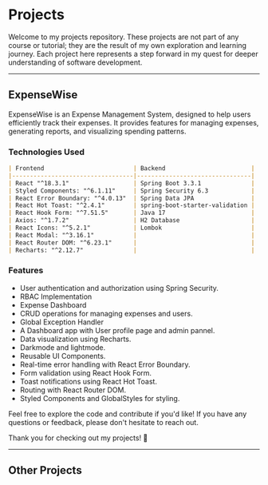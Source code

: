 # Projects

Welcome to my projects repository. These projects are not part of any course or tutorial; they are the result of my own exploration and learning journey.<!-- My main objective is to learn how things are done in the proper way, how to build a full-stack app from scratch.  --> Each project here represents a step forward in my quest for deeper understanding of software development.

---

## ExpenseWise

ExpenseWise is an Expense Management System, designed to help users efficiently track their expenses. It provides features for managing expenses, generating reports, and visualizing spending patterns.

### Technologies Used

```markdown
| Frontend                         | Backend                        |
|----------------------------------|--------------------------------|
| React "^18.3.1"                  | Spring Boot 3.3.1              |
| Styled Components: "^6.1.11"     | Spring Security 6.3            |
| React Error Boundary: "^4.0.13"  | Spring Data JPA                |
| React Hot Toast: "^2.4.1"        | spring-boot-starter-validation |
| React Hook Form: "^7.51.5"       | Java 17                        |
| Axios: "^1.7.2"                  | H2 Database                    |
| React Icons: "^5.2.1"            | Lombok                         |
| React Modal: "^3.16.1"           |                                |
| React Router DOM: "^6.23.1"      |                                |
| Recharts: "^2.12.7"              |                                |
```

### Features

- User authentication and authorization using Spring Security.
- RBAC Implementation
- Expense Dashboard
- CRUD operations for managing expenses and users.
- Global Exception Handler
- A Dashboard app with User profile page and admin pannel.
- Data visualization using Recharts.
- Darkmode and lightmode.
- Reusable UI Components.
- Real-time error handling with React Error Boundary.
- Form validation using React Hook Form.
- Toast notifications using React Hot Toast.
- Routing with React Router DOM.
- Styled Components and GlobalStyles for styling.

Feel free to explore the code and contribute if you'd like! If you have any questions or feedback, please don't hesitate to reach out.

Thank you for checking out my projects! 🚀

---

## Other Projects

